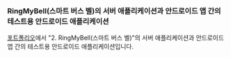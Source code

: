 ### RingMyBell(스마트 버스 벨)의 서버 애플리케이션과 안드로이드 앱 간의 테스트용 안드로이드 애플리케이션
<a href="https://docs.google.com/document/d/1p27zb_eB1UUrV55By_oAZil4FEOA3l42BnmCWCqllMg/edit?usp=sharing" target="_blank">포트폴리오</a>에서 "2. RingMyBell(스마트 버스 벨)"의 서버 애플리케이션과 안드로이드 앱 간의 테스트용 안드로이드 애플리케이션입니다.
